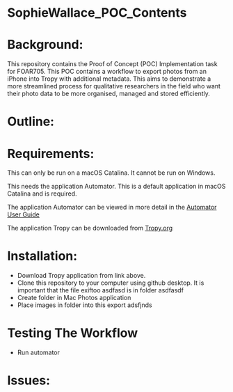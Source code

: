 # SophieWallace_POC_Contents
# Background:
This repository contains the Proof of Concept (POC) Implementation task for FOAR705. This POC contains a workflow to export photos from an iPhone into Tropy with additional metadata. This aims to demonstrate a more streamlined process for qualitative researchers in the field who want their photo data to be more organised, managed and stored efficiently.
# Outline:


# Requirements:
This can only be run on a macOS Catalina. It cannot be run on Windows.

This needs the application Automator. This is a default application in macOS Catalina and is required.

The application Automator can be viewed in more detail in the [Automator User Guide](https://support.apple.com/en-au/guide/automator/welcome/mac)

The application Tropy can be downloaded from [Tropy.org](https://tropy.org/download/mac)

# Installation:


* Download Tropy application from link above.
* Clone this repository to your computer using github desktop. It is important that the file exiftoo asdfasd is in folder asdfasdf
* Create folder in Mac Photos application
* Place images in folder into this export adsfjnds


# Testing The Workflow

* Run automator





# Issues:
